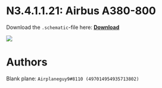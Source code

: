 # N3.4.1.1.21: Airbus A380-800

Download the `.schematic`-file here: **[Download](https://bte-n.github.io/resources/N3/4/1/A388.schematic)**

![](https://bte-n.github.io/resources/N3/4/1/a388-aib.png)  

# Authors

Blank plane: `Airplaneguy9#8110 (497014954935713802)`    
